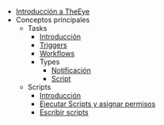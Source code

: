 - [Introducción a TheEye](/es/)
- Conceptos principales
  - Tasks
    - [Introducción](/es/core-concepts/tasks/)
    - [Triggers](/es/core-concepts/tasks/triggers.md)
    - [Workflows](/es/core-concepts/tasks/workflows.md)
    - Types
      - [Notificación](/es/core-concepts/tasks/notification_type)
      - [Script](/es/core-concepts/tasks/script_type)
  - Scripts
    - [Introducción](/es/core-concepts/scripts/)
    - [Ejecutar Scripts y asignar permisos](/es/core-concepts/scripts/runas.md)
    - [Escribir scripts](/es/core-concepts/scripts/write.md)
